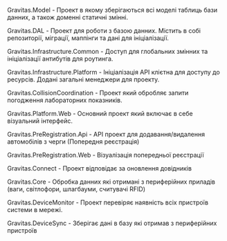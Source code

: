 Gravitas.Model - 
Проект в якому зберігаються всі моделі таблиць бази данних, а також доменні статичні змінні.

Gravitas.DAL - 
Проект для роботи з базою данних. Містить в собі репозиторії, міграції, маппінги та дані для ініціалізації.

Gravitas.Infrastructure.Common - 
Доступ для глобальних змінних та ініціалізації антибутів для роутинга.

Gravitas.Infrastructure.Platform - 
Ініціалізація API клієтна для доступу до ресурсів. Додані загальні менеджери для проекту. 

Gravitas.CollisionCoordination - 
Проект який обробляє запити погодження лабораторних показників.

Gravitas.Platform.Web - 
Основний проект який включає в себе візуальний інтерфейс.

Gravitas.PreRegistration.Api - 
API проект для додавання/видалення автомобілів з черги (Попередня реєстрація)

Gravitas.PreRegistration.Web - 
Візуалізація попередньої реєстрації

Gravitas.Connect - 
Проект відповідає за оновлення довідників

Gravitas.Core - 
Обробка данних які отримані з периферійних приладів (ваги, світлофори, шлагбауми, считувачі RFID)

Gravitas.DeviceMonitor - 
Проект перевіряє наявність всіх пристроїв системи в мережі.

Gravitas.DeviceSync - 
Зберігає дані в базу які отримав з периферійних пристроїв
